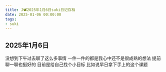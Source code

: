 ```yaml
---
title: J🕊️2025年1月6日suki日记存档
date: 2025-01-06 00:00:00
tags: 
- suki
---
```


## 2025年1月6日
没想到下午过去聊了这么多事情
一件一件的都是我心中还不是很成熟的想法
提前聊一聊也挺好的
目前是给自己找个小目标
比如说早日拿下手上的这个课题